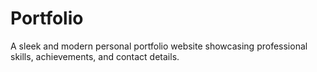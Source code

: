 # Portfolio
 A sleek and modern personal portfolio website showcasing professional skills, achievements, and contact details.
